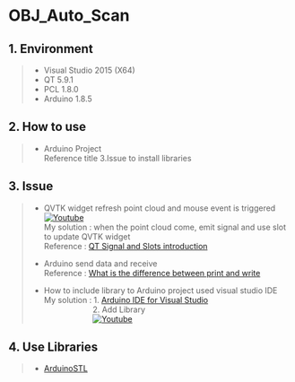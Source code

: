 # OBJ_Auto_Scan

## 1. Environment
>    + Visual Studio 2015 (X64)
>    + QT 5.9.1
>    + PCL 1.8.0
>    + Arduino 1.8.5

## 2. How to use
>	+ Arduino Project<br/>
>	Reference title 3.Issue to install libraries

## 3. Issue
>	+ QVTK widget refresh point cloud and mouse event is triggered<br/>
>	[![Youtube](https://i.ytimg.com/vi/fcoMvsVMy0s/1.jpg)](https://www.youtube.com/watch?v=fcoMvsVMy0s)<br/>
>	My solution : when the point cloud come, emit signal and use slot to update QVTK widget<br/>
>	Reference : [QT Signal and Slots introduction](https://www.ibm.com/developerworks/cn/linux/guitoolkit/qt/signal-slot/)<br/>
>
>	+ Arduino send data and receive<br/>
>	Reference : [What is the difference between print and write](https://arduino.stackexchange.com/questions/10088/what-is-the-difference-between-serial-write-and-serial-print-and-when-are-they)<br/>
>
>	+ How to include library to Arduino project used visual studio IDE<br/>
>	My solution : 1. [Arduino IDE for Visual Studio](https://marketplace.visualstudio.com/items?itemName=VisualMicro.ArduinoIDEforVisualStudio)<br/>
>	&nbsp;&nbsp;&nbsp;&nbsp;&nbsp;&nbsp;&nbsp;&nbsp;&nbsp;&nbsp;&nbsp;&nbsp;&nbsp;&nbsp;&nbsp;&nbsp;&nbsp;&nbsp;&nbsp;&nbsp;&nbsp;&nbsp;2. Add Library<br/>
>&nbsp;&nbsp;&nbsp;&nbsp;&nbsp;&nbsp;&nbsp;&nbsp;&nbsp;&nbsp;&nbsp;&nbsp;&nbsp;&nbsp;&nbsp;&nbsp;&nbsp;&nbsp;&nbsp;&nbsp;&nbsp;&nbsp;[![Youtube](https://i.ytimg.com/vi/wJVD58dXvBA/2.jpg)](https://www.youtube.com/watch?v=wJVD58dXvBA)<br/>

## 4. Use Libraries
>	+ [ArduinoSTL](https://github.com/mike-matera/ArduinoSTL)<br/>
